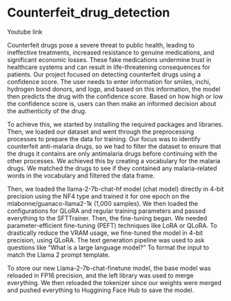 # Counterfeit_drug_detection
Youtube link



Counterfeit drugs pose a severe threat to public health, leading to ineffective treatments, increased resistance to genuine medications, and significant economic losses. These fake medications undermine trust in healthcare systems and can result in life-threatening consequences for patients.
Our project focused on detecting counterfeit drugs using a confidence score. The user needs to enter information for smiles, inchi, hydrogen bond donors, and logp, and based on this information, the model then predicts the drug with the confidence score. Based on how high or low the confidence score is, users can then make an informed decision about the authenticity of the drug. 

To achieve this, we started by installing the required packages and libraries. 
Then, we loaded our dataset and went through the preprocessing processes to prepare the data for training.
Our focus was to identify counterfeit anti-malaria drugs, so we had to filter the dataset to ensure that the drugs it contains are only antimalaria drugs before continuing with the other processes. 
We achieved this by creating a vocabulary for the malaria drugs. We matched the drugs to see if they contained any malaria-related words in the vocabulary and filtered the data frame. 

Then, we loaded the llama-2-7b-chat-hf model (chat model) directly in 4-bit precision using the NF4 type and trained it for one epoch on the mlabonne/guanaco-llama2-1k (1,000 samples).
We then loaded the configurations for QLoRA and regular training parameters and passed everything to the SFTTrainer.
Then, the fine-tuning began. 
We needed parameter-efficient fine-tuning (PEFT) techniques like LoRA or QLoRA. To drastically reduce the VRAM usage, we fine-tuned the model in 4-bit precision, using QLoRA.
The text generation pipeline was used to ask questions like “What is a large language model?” To format the input to match the Llama 2 prompt template.

To store our new Llama-2-7b-chat-finetune model, the base model was reloaded in FP16 precision, and the left library was used to merge everything.
We then reloaded the tokenizer since our weights were merged and pushed everything to Huggining Face Hub to save the model.








